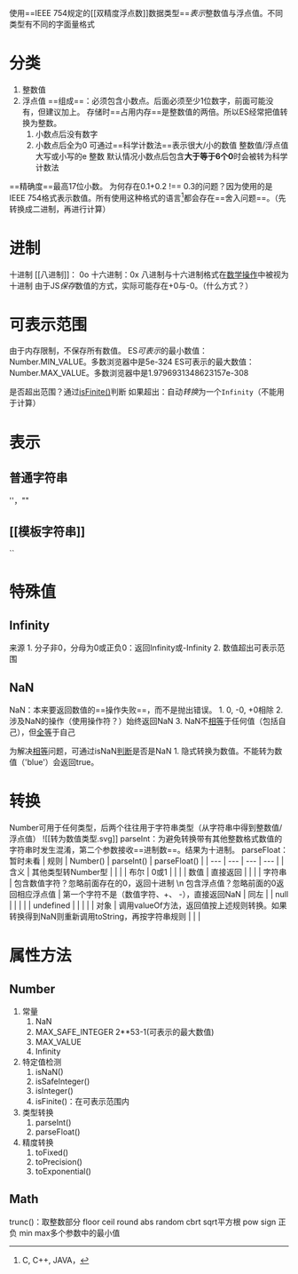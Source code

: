 使用==IEEE 754规定的[[双精度浮点数]]数据类型==*表示*整数值与浮点值。不同类型有不同的字面量格式

# 分类
1. 整数值
2. 浮点值
==组成==：必须包含小数点。后面必须至少1位数字，前面可能没有，但建议加上。
存储时==占用内存==是整数值的两倍。所以ES经常把值转换为整数。
	1. 小数点后没有数字
	2. 小数点后全为0
可通过==科学计数法==表示很大/小的数值
	整数值/浮点值 大写或小写的e 整数
默认情况小数点后包含**大于等于6个0**时会被转为科学计数法

==精确度==最高17位小数。
为何存在0.1+0.2  !== 0.3的问题？因为使用的是IEEE 754格式表示数值。所有使用这种格式的语言[^1]都会存在==舍入问题==。（先转换成二进制，再进行计算）
# 进制
十进制
[[八进制]]： 0o
十六进制：0x
	八进制与十六进制格式在<u>数学操作</u>中被视为十进制
由于JS*保存*数值的方式，实际可能存在+0与-0。（什么方式？）
# 可表示范围
由于内存限制，不保存所有数值。
ES*可表示*的最小数值：Number.MIN_VALUE。多数浏览器中是5e-324
ES可表示的最大数值：Number.MAX_VALUE。多数浏览器中是1.9796931348623157e-308

是否超出范围？通过<u>isFinite()</u>判断
	如果超出：自动*转换*为一个`Infinity`（不能用于计算）
# 表示
## 普通字符串
''，""
## [[模板字符串]] 
\`\`
# 特殊值
## Infinity
来源
	1. 分子非0，分母为0或正负0：返回Infinity或-Infinity
	2. 数值超出可表示范围
## NaN
NaN：本来要返回数值的==操作失败==，而不是抛出错误。
	1.  0, -0, +0相除
	2. 涉及NaN的操作（使用操作符？）始终返回NaN
	3. NaN不<u>相等</u>于任何值（包括自己），但<u>全等</u>于自己

为解决<u>相等</u>问题，可通过isNaN<u>判断</u>是否是NaN
	1. 隐式转换为数值。不能转为数值（'blue'）会返回true。
# 转换
Number可用于任何类型，后两个往往用于字符串类型（从字符串中得到整数值/浮点值）
![[转为数值类型.svg]]
parseInt：为避免转换带有其他整数格式数值的字符串时发生混淆，第二个参数接收==进制数==。结果为十进制。
parseFloat：暂时未看
| 规则 | Number() | parseInt() | parseFloat() |
| --- | --- | --- | --- |
| 含义 | 其他类型转Number型 |  |  |
| 布尔 | 0或1 |  |  |
| 数值 | 直接返回 |  |  |
| 字符串 | 包含数值字符？忽略前面存在的0，返回十进制  \n 包含浮点值？忽略前面的0返回相应浮点值 | 第一个字符不是（数值字符、+、 -），直接返回NaN | 同左 |
| null |  |  |  |
| undefined |  |  |  |
| 对象 | 调用valueOf方法，返回值按上述规则转换。如果转换得到NaN则重新调用toString，再按字符串规则 |  |  |
# 属性方法
## Number
1. 常量
	1. NaN
	2. MAX_SAFE_INTEGER 2\*\*53-1(可表示的最大数值)
	3. MAX_VALUE
	4. Infinity
2. 特定值检测
	1. isNaN()
	2. isSafeInteger()
	3. isInteger()
	4. isFinite()：在可表示范围内
3. 类型转换
	1. parseInt()
	2. parseFloat()
4. 精度转换
	1. toFixed()
	2. toPrecision()
	3. toExponential()
## Math
trunc()：取整数部分
floor
ceil
round
abs
random
cbrt
sqrt平方根
pow
sign 正负
min
max多个参数中的最小值

[^1]: C, C++, JAVA，